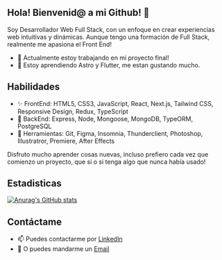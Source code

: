 ## Hola! Bienvenid@ a mi Github! 👋

Soy Desarrollador Web Full Stack, con un enfoque en crear experiencias web intuitivas y dinámicas. Aunque tengo una formación de Full Stack, realmente me apasiona el Front End! 

- 🔭 Actualmente estoy trabajando en mi proyecto final!
- 🌱 Estoy aprendiendo Astro y Flutter, me estan gustando mucho.

## Habilidades 
- ✨ FrontEnd: HTML5, CSS3, JavaScript, React, Next.js, Tailwind CSS, Responsive Design, Redux, TypeScript
- 💾 BackEnd: Express, Node, Mongoose, MongoDB, TypeORM, PostgreSQL
- 🧰 Herramientas: Git, Figma, Insomnia, Thunderclient, Photoshop, Illustratror, Premiere, After Effects

Disfruto mucho aprender cosas nuevas, incluso prefiero cada vez que comienzo un proyecto, que si o si tenga algo que nunca había usado!  

## Estadisticas

[![Anurag's GitHub stats](https://github-readme-stats.vercel.app/api?username=carlosducros&show_icons=true&theme=dracula)](https://github.com/anuraghazra/github-readme-stats)

## Contáctame
- 📫 Puedes contactarme por [LinkedIn](https://www.linkedin.com/in/carlosducros/)
- 📧 O puedes mandarme un [Email](mailto:ducroscarlospablo@gmail.com)

